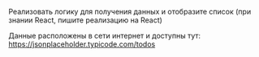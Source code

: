 Реализовать логику для получения данных и отобразите список (при знании React, пишите реализацию на React)



Данные расположены в сети интернет и доступны тут: https://jsonplaceholder.typicode.com/todos
